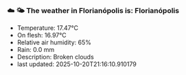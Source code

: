 ### ☁️ 🌤️  The weather in Florianópolis is: Florianópolis

- Temperature: 17.47°C
- On flesh: 16.97°C
- Relative air humidity: 65%
- Rain: 0.0 mm
- Description: Broken clouds
- last updated: 2025-10-20T21:16:10.910179
